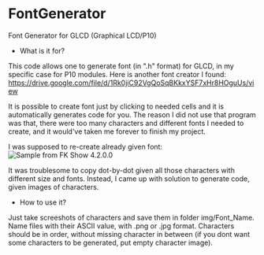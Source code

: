 # FontGenerator
Font Generator for GLCD (Graphical LCD/P10)

* What is it for?

This code allows one to generate font (in ".h" format) for GLCD, in my specific case for P10 modules. Here is another font creator 
I found: https://drive.google.com/file/d/1Rk0jiC92VgQoSqBKkxYSF7xHr8HOguUs/view

It is possible to create font just by clicking to needed cells and it is automatically generates code for you. The reason I did not 
use that program was that, there were too many characters and different fonts I needed to create, and it would've taken me forever
to finish my project. 

I was supposed to re-create already given font:
![Sample from FK Show 4.2.0.0](https://github.com/mmzeynalli/FontGenerator/blob/master/fkshow.JPG)

It was troublesome to copy dot-by-dot given all those characters with different size and fonts. Instead, I came up
with solution to generate code, given images of characters.

* How to use it?

Just take screeshots of characters and save them in folder img/Font_Name. Name files with their ASCII value, with .png or .jpg
format. Characters should be in order, without missing character in between (if you dont want some characters to be generated,
put empty character image).
